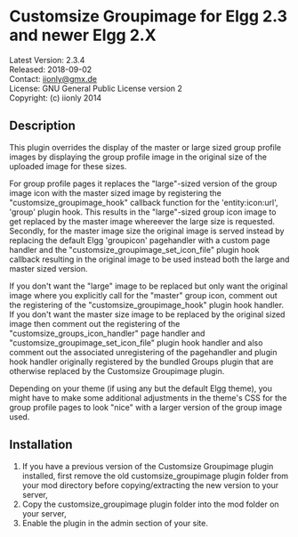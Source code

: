 Customsize Groupimage for Elgg 2.3 and newer Elgg 2.X
=====================================================

Latest Version: 2.3.4  
Released: 2018-09-02  
Contact: iionly@gmx.de  
License: GNU General Public License version 2  
Copyright: (c) iionly 2014


Description
-----------

This plugin overrides the display of the master or large sized group profile images by displaying the group profile image in the original size of the uploaded image for these sizes.

For group profile pages it replaces the "large"-sized version of the group image icon with the master sized image by registering the "customsize_groupimage_hook" callback function for the 'entity:icon:url', 'group' plugin hook. This results in the "large"-sized group icon image to get replaced by the master image whereever the large size is requested. Secondly, for the master image size the original image is served instead by replacing the default Elgg 'groupicon' pagehandler with a custom page handler and the "customsize_groupimage_set_icon_file" plugin hook callback resulting in the original image to be used instead both the large and master sized version.

If you don't want the "large" image to be replaced but only want the original image where you explicitly call for the "master" group icon, comment out the registering of the "customsize_groupimage_hook" plugin hook handler. If you don't want the master size image to be replaced by the original sized image then comment out the registering of the "customsize_groups_icon_handler" page handler and "customsize_groupimage_set_icon_file" plugin hook handler and also comment out the associated unregistering of the pagehandler and plugin hook handler originally registered by the bundled Groups plugin that are otherwise replaced by the Customsize Groupimage plugin.

Depending on your theme (if using any but the default Elgg theme), you might have to make some additional adjustments in the theme's CSS for the group profile pages to look "nice" with a larger version of the group image used.


Installation
------------

1. If you have a previous version of the Customsize Groupimage plugin installed, first remove the old customsize_groupimage plugin folder from your mod directory before copying/extracting the new version to your server,
2. Copy the customsize_groupimage plugin folder into the mod folder on your server,
3. Enable the plugin in the admin section of your site.
